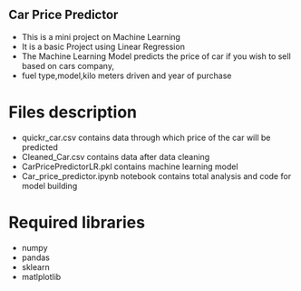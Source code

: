 ## Car Price Predictor
- This is a mini project on Machine Learning 
- It is a basic Project using Linear Regression
- The Machine Learning Model predicts the price of car if you wish to sell based on cars company,
- fuel type,model,kilo meters driven and year of purchase
# Files description
- quickr_car.csv contains data through which price of the car will be predicted
- Cleaned_Car.csv contains data after data cleaning
- CarPricePredictorLR.pkl contains machine learning model
- Car_price_predictor.ipynb notebook contains total analysis and code for model building
# Required libraries
- numpy
- pandas
- sklearn
- matlplotlib
